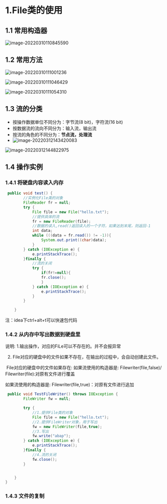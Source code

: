 # 1.File类的使用

## 1.1 常用构造器

![image-20220310110845590](D:\编程学习\笔记\JavaEE\Java高级编程\image-20220310110845590.png)

## 1.2 常用方法

![image-20220310111001236](D:\编程学习\笔记\JavaEE\Java高级编程\image-20220310111001236.png)

![image-20220310111046429](D:\编程学习\笔记\JavaEE\Java高级编程\image-20220310111046429.png)

![image-20220310111054310](D:\编程学习\笔记\JavaEE\Java高级编程\image-20220310111054310.png)



## 1.3 流的分类

- 按操作数据单位不同分为：字节流(8 bit)，字符流(16 bit)
- 按数据流的流向不同分为：输入流，输出流
- 按流的角色的不同分为：**节点流，处理流**
- ![image-20220312143420083](D:\编程学习\笔记\JavaEE\Java高级编程\image-20220312143420083.png)



![image-20220312144822975](D:\编程学习\笔记\JavaEE\Java高级编程\image-20220312144822975.png)

## 1.4 操作实例

### 1.4.1 将硬盘内容读入内存

```java
 public void test() {
        //实例化File类的对象
        FileReader fr = null;
        try {
            File file = new File("hello.txt");
            //提供具体的流
            fr = new FileReader(file);
            //数据的读入,read()返回读入的一个子符，如果达到末尾，则返回-1
            int data;
            while (((data = fr.read()) != -1)){
                System.out.print((char)data);
            }
        } catch (IOException e) {
            e.printStackTrace();
        }finally {
            //流的关闭
            try {
                if(fr!=null){
                fr.close();
                }
            } catch (IOException e) {
                e.printStackTrace();
            }
        }

    }
```

 注：idea下ctrl+alt+t可以快速包代码

### 1.4.2 从内存中写出数据到硬盘里

说明:
1.输出操作，对应的FiLe可以不存在的。并不会报异常

2. File对应的硬盘中的文件如果不存在，在输出的过程中，会自动创建此文件。

​    File对应的硬盘中的文件如果存在:
如果流使用的构造器是: Filewriter(file,false)/ Filewriter(file):对原有文件进行覆盖

如果流使用的构造器是: Filewriter(file,true)：对原有文件进行追加

```java
 public void TestFileWriter() throws IOException {
        FileWriter fw = null;

        try {
            //1.提供File类的对象
            File file = new File("hello.txt");
            //2.提供FileWriter对象，用于写出
            fw = new FileWriter(file,true);
            //3.写出
            fw.write("abap");
        } catch (IOException e) {
            e.printStackTrace();
        }finally {
            //4.流的关闭
            fw.close();
        }


    }
}
```

### 1.4.3 文件的复制

































